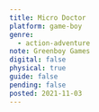 ```yaml
---
title: Micro Doctor
platform: game-boy
genre:
  - action-adventure
note: Greenboy Games
digital: false
physical: true
guide: false
pending: false
posted: 2021-11-03
---
```

